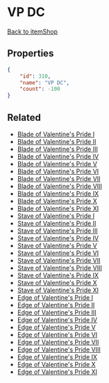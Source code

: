 # VP DC

<no description available>

[Back to itemShop](../item-shops.md)

## Properties

```json
{
    "id": 310,
    "name": "VP DC",
    "count": -100
}
```

## Related

- [Blade of Valentine's Pride I](../items/8779-blade-of-valentine-s-pride-i.md)
- [Blade of Valentine's Pride II](../items/8780-blade-of-valentine-s-pride-ii.md)
- [Blade of Valentine's Pride III](../items/8781-blade-of-valentine-s-pride-iii.md)
- [Blade of Valentine's Pride IV](../items/8782-blade-of-valentine-s-pride-iv.md)
- [Blade of Valentine's Pride V](../items/8783-blade-of-valentine-s-pride-v.md)
- [Blade of Valentine's Pride VI](../items/8784-blade-of-valentine-s-pride-vi.md)
- [Blade of Valentine's Pride VII](../items/8785-blade-of-valentine-s-pride-vii.md)
- [Blade of Valentine's Pride VIII](../items/8786-blade-of-valentine-s-pride-viii.md)
- [Blade of Valentine's Pride IX](../items/8787-blade-of-valentine-s-pride-ix.md)
- [Blade of Valentine's Pride X](../items/8788-blade-of-valentine-s-pride-x.md)
- [Blade of Valentine's Pride XI](../items/8789-blade-of-valentine-s-pride-xi.md)
- [Stave of Valentine's Pride I](../items/8801-stave-of-valentine-s-pride-i.md)
- [Stave of Valentine's Pride II](../items/8802-stave-of-valentine-s-pride-ii.md)
- [Stave of Valentine's Pride III](../items/8803-stave-of-valentine-s-pride-iii.md)
- [Stave of Valentine's Pride IV](../items/8804-stave-of-valentine-s-pride-iv.md)
- [Stave of Valentine's Pride V](../items/8805-stave-of-valentine-s-pride-v.md)
- [Stave of Valentine's Pride VI](../items/8806-stave-of-valentine-s-pride-vi.md)
- [Stave of Valentine's Pride VII](../items/8807-stave-of-valentine-s-pride-vii.md)
- [Stave of Valentine's Pride VIII](../items/8808-stave-of-valentine-s-pride-viii.md)
- [Stave of Valentine's Pride IX](../items/8809-stave-of-valentine-s-pride-ix.md)
- [Stave of Valentine's Pride X](../items/8810-stave-of-valentine-s-pride-x.md)
- [Stave of Valentine's Pride XI](../items/8811-stave-of-valentine-s-pride-xi.md)
- [Edge of Valentine's Pride I](../items/8823-edge-of-valentine-s-pride-i.md)
- [Edge of Valentine's Pride II](../items/8824-edge-of-valentine-s-pride-ii.md)
- [Edge of Valentine's Pride III](../items/8825-edge-of-valentine-s-pride-iii.md)
- [Edge of Valentine's Pride IV](../items/8826-edge-of-valentine-s-pride-iv.md)
- [Edge of Valentine's Pride V](../items/8827-edge-of-valentine-s-pride-v.md)
- [Edge of Valentine's Pride VI](../items/8828-edge-of-valentine-s-pride-vi.md)
- [Edge of Valentine's Pride VII](../items/8829-edge-of-valentine-s-pride-vii.md)
- [Edge of Valentine's Pride VIII](../items/8830-edge-of-valentine-s-pride-viii.md)
- [Edge of Valentine's Pride IX](../items/8831-edge-of-valentine-s-pride-ix.md)
- [Edge of Valentine's Pride X](../items/8832-edge-of-valentine-s-pride-x.md)
- [Edge of Valentine's Pride XI](../items/8833-edge-of-valentine-s-pride-xi.md)

